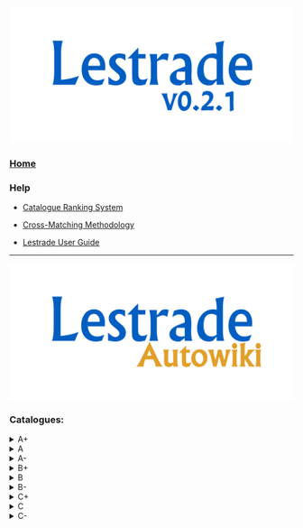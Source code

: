 
        
![](https://github.com/joshgithubbin/Sherlock-DDF/blob/main/pages/base/im/lestrade.png?raw=true)

### [Home](https://github.com/joshgithubbin/Sherlock-DDF/wiki)

### Help

- [Catalogue Ranking System](https://github.com/joshgithubbin/Sherlock-DDF/wiki/Catalogue-Ranking-System)

- [Cross-Matching Methodology](https://github.com/joshgithubbin/Sherlock-DDF/wiki/Cross-Matching-Methodology)

- [Lestrade User Guide](https://github.com/joshgithubbin/Sherlock-DDF/wiki/Lestrade-User-Guide)


***


![](https://github.com/joshgithubbin/Sherlock-DDF/blob/main/pages/base/im//autowiki.png?raw=true)

### Catalogues:

<details><summary>A+</summary>

-[The ACS-GC catalog](https://github.com/joshgithubbin/Sherlock-DDF/wiki/J_ApJS_200_9)

-[MUSYC optical imaging in ECDF-S](https://github.com/joshgithubbin/Sherlock-DDF/wiki/J_ApJS_189_270)



</details>

<details><summary>A</summary>

-[XMM-LSS field. New XMM-Newton point-source cat.](https://github.com/joshgithubbin/Sherlock-DDF/wiki/J_MNRAS_478_2132)

-[ZFIRE v1.0 data release](https://github.com/joshgithubbin/Sherlock-DDF/wiki/J_ApJ_828_21)

-[AGN candidates in the COSMOS field](https://github.com/joshgithubbin/Sherlock-DDF/wiki/J_ApJS_172_383)

-[Multi-wavelength data in CANDELS COSMOS field](https://github.com/joshgithubbin/Sherlock-DDF/wiki/J_ApJS_228_7)

-[COSMOS/UltraVISTA Ks-selected catalogs v4.1](https://github.com/joshgithubbin/Sherlock-DDF/wiki/J_ApJS_206_8)

-[FourStar galaxy evolution survey (ZFOURGE)](https://github.com/joshgithubbin/Sherlock-DDF/wiki/J_ApJ_830_51)

-[DEIMOS 10K spectroscopic survey in COSMOS field](https://github.com/joshgithubbin/Sherlock-DDF/wiki/J_ApJ_858_77)

-[VIMOS Public Extragalactic Survey (VIPERS) DR1](https://github.com/joshgithubbin/Sherlock-DDF/wiki/J_A+A_562_A23)

-[COSMOS AGN spectroscopic survey. I.](https://github.com/joshgithubbin/Sherlock-DDF/wiki/J_ApJ_696_1195)

-[XMM-SERVS survey: X-ray sources for W-CDF-S & ELAIS-S1](https://github.com/joshgithubbin/Sherlock-DDF/wiki/J_ApJS_256_21)

-[A K-selected catalog of the ECDFS from MUSYC](https://github.com/joshgithubbin/Sherlock-DDF/wiki/J_ApJS_183_295)

-[Spitzer sources in SWIRE/XMM/ELAIS-S1 field](https://github.com/joshgithubbin/Sherlock-DDF/wiki/J_ApJ_703_1778)

-[ECDFS galaxies photometric redshifts & counterparts](https://github.com/joshgithubbin/Sherlock-DDF/wiki/J_ApJ_796_60)

-[Counterparts to 1.4GHz sources in ECDF-S](https://github.com/joshgithubbin/Sherlock-DDF/wiki/J_ApJS_203_15)

-[NuSTAR surveys: ECDF-S catalog](https://github.com/joshgithubbin/Sherlock-DDF/wiki/J_ApJ_808_184)

-[Optical spectroscopy of ECDF-S X-ray sources](https://github.com/joshgithubbin/Sherlock-DDF/wiki/J_ApJS_191_124)

-[XMM-Newton survey of the ELAIS-S1 field. II.](https://github.com/joshgithubbin/Sherlock-DDF/wiki/J_A+A_488_417)

-[Chandra Deep Field-South: Optical spectroscopy](https://github.com/joshgithubbin/Sherlock-DDF/wiki/J_ApJS_155_271)

-[K20 survey: spectroscopic catalogue](https://github.com/joshgithubbin/Sherlock-DDF/wiki/J_A+A_437_883)

-[KX redshift survey](https://github.com/joshgithubbin/Sherlock-DDF/wiki/J_MNRAS_328_150)

-[VLA survey of CDF-S. II.](https://github.com/joshgithubbin/Sherlock-DDF/wiki/J_ApJS_179_95)

-[GOODS-MUSIC sample: multicolour catalog](https://github.com/joshgithubbin/Sherlock-DDF/wiki/J_A+A_449_951)

-[Photometric redshifts of the 2Ms CDF-S](https://github.com/joshgithubbin/Sherlock-DDF/wiki/J_ApJS_187_560)



</details>

<details><summary>A-</summary>

-[zCOSMOS-bright catalog, DR3](https://github.com/joshgithubbin/Sherlock-DDF/wiki/J_ApJS_172_70)

-[FMOS-COSMOS survey III. 0.7<z<2.5 galaxies](https://github.com/joshgithubbin/Sherlock-DDF/wiki/J_ApJS_220_12)

-[Revised SWIRE photometric redshifts](https://github.com/joshgithubbin/Sherlock-DDF/wiki/II_326)

-[2XMMi/SDSS Galaxy Cluster Survey. III.](https://github.com/joshgithubbin/Sherlock-DDF/wiki/J_A+A_564_A54)

-[SEDs of ELAIS-S1 mid-IR sources](https://github.com/joshgithubbin/Sherlock-DDF/wiki/J_ApJ_684_136)

-[Redshift survey of ALMA-identified SMGs in ECDFS](https://github.com/joshgithubbin/Sherlock-DDF/wiki/J_ApJ_840_78)

-[An ALMA survey of ECDFS submillimeter galaxies](https://github.com/joshgithubbin/Sherlock-DDF/wiki/J_ApJ_788_125)

-[Photometric catalogs for ECDF-S and CDF-N](https://github.com/joshgithubbin/Sherlock-DDF/wiki/J_ApJ_742_3)



</details>

<details><summary>B+</summary>

-[The COSMOS2020 catalog](https://github.com/joshgithubbin/Sherlock-DDF/wiki/J_ApJS_258_11)

-[SPLASH-SXDF multi-wavelength photometric catalog](https://github.com/joshgithubbin/Sherlock-DDF/wiki/J_ApJS_235_36)



</details>

<details><summary>B</summary>

-[Cosmic web of galaxies in the COSMOS field](https://github.com/joshgithubbin/Sherlock-DDF/wiki/J_ApJ_837_16)

-[ALHAMBRA Survey](https://github.com/joshgithubbin/Sherlock-DDF/wiki/J_MNRAS_441_2891)

-[VIPERS Multi-Lambda Survey](https://github.com/joshgithubbin/Sherlock-DDF/wiki/J_A+A_590_A102)

-[Photometric redshifts of X-ray sources in CDF-S](https://github.com/joshgithubbin/Sherlock-DDF/wiki/J_ApJS_155_73)



</details>

<details><summary>B-</summary>

-[Photometric Redshifts in COSMOS and XMM-LSS](https://github.com/joshgithubbin/Sherlock-DDF/wiki/J_MNRAS_513_3719)

-[COSMOS Multi-Wavelength Photometry Catalog](https://github.com/joshgithubbin/Sherlock-DDF/wiki/II_284)

-[Redshifts for galaxies in the HSC-SSP and unWISE](https://github.com/joshgithubbin/Sherlock-DDF/wiki/J_MNRAS_500_1003)

-[COSMOS2015 dataset machine learning photo-z](https://github.com/joshgithubbin/Sherlock-DDF/wiki/J_MNRAS_507_5034)

-[J/A+A/428/1043](https://github.com/joshgithubbin/Sherlock-DDF/wiki/J_A+A_428_1043)



</details>

<details><summary>C+</summary>

-[II/286](https://github.com/joshgithubbin/Sherlock-DDF/wiki/II_286)

-[CFHQSIR survey](https://github.com/joshgithubbin/Sherlock-DDF/wiki/J_A+A_616_A55)

-[GOODS-S CANDELS multiwavelength catalog](https://github.com/joshgithubbin/Sherlock-DDF/wiki/J_ApJS_207_24)

-[II/253A](https://github.com/joshgithubbin/Sherlock-DDF/wiki/II_253A)



</details>

<details><summary>C</summary>

-[MIGHTEE catalogues of COSMOS/XMM-LSS fields](https://github.com/joshgithubbin/Sherlock-DDF/wiki/J_MNRAS_509_2150)



</details>

<details><summary>C-</summary>

-[Spitzer/MIPS observations of the COSMOS field](https://github.com/joshgithubbin/Sherlock-DDF/wiki/J_AJ_138_1261)

-[VLA-COSMOS 3 GHz Large Project](https://github.com/joshgithubbin/Sherlock-DDF/wiki/J_A+A_602_A1)

-[XMM-LSS catalogue. Version II.](https://github.com/joshgithubbin/Sherlock-DDF/wiki/J_MNRAS_429_1652)

-[XMM-Newton wide-field survey in COSMOS field](https://github.com/joshgithubbin/Sherlock-DDF/wiki/J_A+A_497_635)

-[Spitzer-CANDELS catalog within 5 deep fields](https://github.com/joshgithubbin/Sherlock-DDF/wiki/J_ApJS_218_33)

-[COSMOS2020-MIPS-PACS-SPIRE-SCUBA catalog](https://github.com/joshgithubbin/Sherlock-DDF/wiki/J_A+A_688_A20)

-[Machine learning predicted AGNs in HSC-Wide region](https://github.com/joshgithubbin/Sherlock-DDF/wiki/J_ApJ_920_68)

-[Herschel Multi-tiered Extragalactic Survey](https://github.com/joshgithubbin/Sherlock-DDF/wiki/VIII_95)

-[Star-galaxy multi narrow-band classification](https://github.com/joshgithubbin/Sherlock-DDF/wiki/J_MNRAS_483_529)

-[The fourth UltraVISTA data release (DR4)](https://github.com/joshgithubbin/Sherlock-DDF/wiki/II_373)

-[Overdensities of 0<z<3 COSMOS galaxies](https://github.com/joshgithubbin/Sherlock-DDF/wiki/J_ApJ_805_121)



</details>
